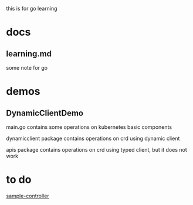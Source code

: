 this is for go learning

# docs

## learning.md

some note for go

# demos

## DynamicClientDemo

main.go contains some operations on kubernetes basic components

dynamicclient package contains operations on crd using dynamic client

apis package contains operations on crd using typed client, but it does not work

# to do

[sample-controller](https://github.com/kubernetes/sample-controller)

